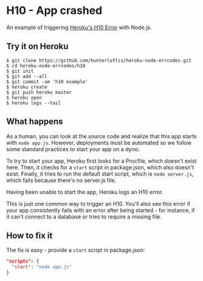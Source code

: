 # H10 - App crashed

An example of triggering [Heroku's H10 Error](https://devcenter.heroku.com/articles/error-codes#h10-app-crashed) with Node.js.

## Try it on Heroku

```
$ git clone https://github.com/hunterloftis/heroku-node-errcodes.git
$ cd heroku-node-errcodes/h10
$ git init
$ git add --all
$ git commit -am 'h10 example'
$ heroku create
$ git push heroku master
$ heroku open
$ heroku logs --tail
```

## What happens

As a human, you can look at the source code and realize that this app starts with `node app.js`.
However, deployments must be automated so we follow some standard practices to start your app on a dyno:

To try to start your app, Heroku first looks for a Procfile, which doesn't exist here.
Then, it checks for a `start` script in package.json, which also doesn't exist.
Finally, it tries to run the default start script, which is `node server.js`, which fails
because there's no server.js file.

Having been unable to start the app, Heroku logs an H10 error.

This is just one common way to trigger an H10.
You'll also see this error if your app consistently fails with an error after being
started - for instance, if it can't connect to a database or tries to require a missing file.

## How to fix it

The fix is easy - provide a `start` script in package.json:

```json
"scripts": {
  "start": "node app.js"
}
```
